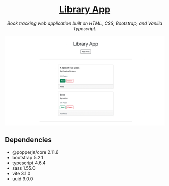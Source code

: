 <h1 align=center>
  <a href="">Library App<a>
</h1>

<p align=center>
  <i>
    Book tracking web application built on HTML, CSS, Bootstrap, and Vanilla Typescript.
  </i>
</p>

![demo](./public/library-app-demo.jpg)

## Dependencies

- @popperjs/core 2.11.6
- bootstrap 5.2.1
- typescript 4.6.4
- sass 1.55.0
- vite 3.1.0
- uuid 9.0.0
